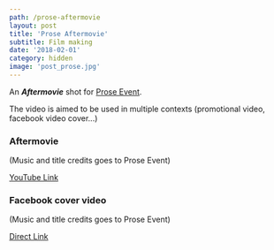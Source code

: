 ```yaml
---
path: /prose-aftermovie
layout: post
title: 'Prose Aftermovie'
subtitle: Film making
date: '2018-02-01'
category: hidden
image: 'post_prose.jpg'
---
```


An **_Aftermovie_** shot for [Prose Event](https://www.facebook.com/Prose.Event/).

The video is aimed to be used in multiple contexts (promotional video, facebook video cover...)

### Aftermovie

(Music and title credits goes to Prose Event)

<ResponsiveIframe src="https://www.facebook.com/plugins/video.php?href=https%3A%2F%2Fwww.facebook.com%2FProse.Event%2Fvideos%2F414386372317385%2F&show_text=0&width=560" width="560" height="315"/>

[YouTube Link](https://www.youtube.com/watch?v=1uesF5tLMVo)

### Facebook cover video

(Music and title credits goes to Prose Event)

<ResponsiveIframe src="https://www.facebook.com/plugins/video.php?href=https%3A%2F%2Fwww.facebook.com%2FProse.Event%2Fvideos%2F414330538989635%2F&show_text=0&width=560" width="560" height="315" />

[Direct Link](https://www.facebook.com/Prose.Event/videos/414330538989635/)
